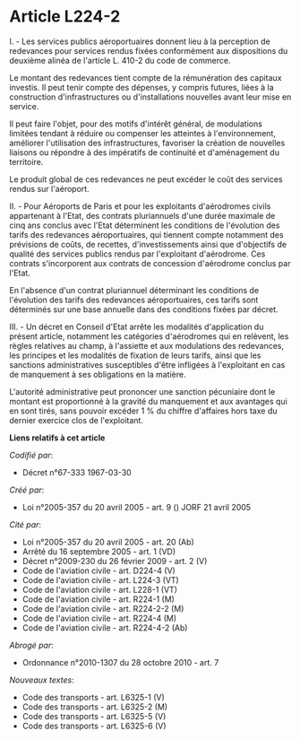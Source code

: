 # Article L224-2

I. - Les services publics aéroportuaires donnent lieu à la perception de redevances pour services rendus fixées conformément
aux dispositions du deuxième alinéa de l'article L. 410-2 du code de commerce.

Le montant des redevances tient compte de la rémunération des capitaux investis. Il peut tenir compte des dépenses, y compris
futures, liées à la construction d'infrastructures ou d'installations nouvelles avant leur mise en service.

Il peut faire l'objet, pour des motifs d'intérêt général, de modulations limitées tendant à réduire ou compenser les
atteintes à l'environnement, améliorer l'utilisation des infrastructures, favoriser la création de nouvelles liaisons ou
répondre à des impératifs de continuité et d'aménagement du territoire.

Le produit global de ces redevances ne peut excéder le coût des services rendus sur l'aéroport.

II. - Pour Aéroports de Paris et pour les exploitants d'aérodromes civils appartenant à l'Etat, des contrats pluriannuels
d'une durée maximale de cinq ans conclus avec l'Etat déterminent les conditions de l'évolution des tarifs des redevances
aéroportuaires, qui tiennent compte notamment des prévisions de coûts, de recettes, d'investissements ainsi que d'objectifs
de qualité des services publics rendus par l'exploitant d'aérodrome. Ces contrats s'incorporent aux contrats de concession
d'aérodrome conclus par l'Etat.

En l'absence d'un contrat pluriannuel déterminant les conditions de l'évolution des tarifs des redevances aéroportuaires, ces
tarifs sont déterminés sur une base annuelle dans des conditions fixées par décret.

III. - Un décret en Conseil d'Etat arrête les modalités d'application du présent article, notamment les catégories
d'aérodromes qui en relèvent, les règles relatives au champ, à l'assiette et aux modulations des redevances, les principes et
les modalités de fixation de leurs tarifs, ainsi que les sanctions administratives susceptibles d'être infligées à
l'exploitant en cas de manquement à ses obligations en la matière.

L'autorité administrative peut prononcer une sanction pécuniaire dont le montant est proportionné à la gravité du manquement
et aux avantages qui en sont tirés, sans pouvoir excéder 1 % du chiffre d'affaires hors taxe du dernier exercice clos de
l'exploitant.

**Liens relatifs à cet article**

_Codifié par_:

  - Décret n°67-333 1967-03-30

_Créé par_:

  - Loi n°2005-357 du 20 avril 2005 - art. 9 () JORF 21 avril 2005

_Cité par_:

  - Loi n°2005-357 du 20 avril 2005 - art. 20 (Ab)
  - Arrêté du 16 septembre 2005 - art. 1 (VD)
  - Décret n°2009-230 du 26 février 2009 - art. 2 (V)
  - Code de l'aviation civile - art. D224-4 (V)
  - Code de l'aviation civile - art. L224-3 (VT)
  - Code de l'aviation civile - art. L228-1 (VT)
  - Code de l'aviation civile - art. R224-1 (M)
  - Code de l'aviation civile - art. R224-2-2 (M)
  - Code de l'aviation civile - art. R224-4 (M)
  - Code de l'aviation civile - art. R224-4-2 (Ab)

_Abrogé par_:

  - Ordonnance n°2010-1307 du 28 octobre 2010 - art. 7

_Nouveaux textes_:

  - Code des transports - art. L6325-1 (V)
  - Code des transports - art. L6325-2 (M)
  - Code des transports - art. L6325-5 (V)
  - Code des transports - art. L6325-6 (V)
